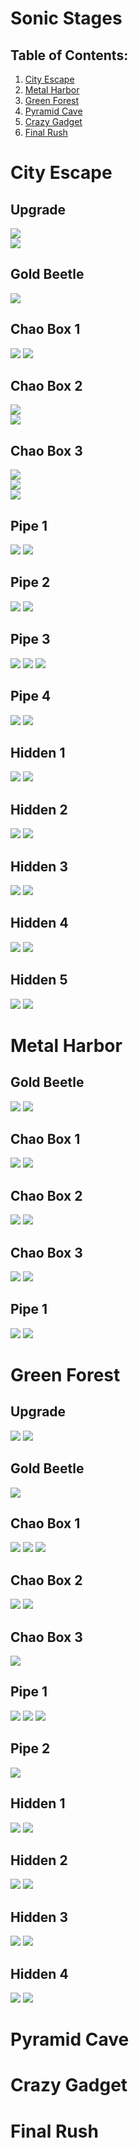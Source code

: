 # Sonic Stages

## Table of Contents:

1. [ City Escape ](#city-escape)
1. [ Metal Harbor ](#metal-harbor)
1. [ Green Forest ](#green-forest)
1. [ Pyramid Cave ](#pyramid-cave)
1. [ Crazy Gadget ](#crazy-gadget)
1. [ Final Rush ](#final-rush)

# City Escape

## Upgrade
![](./CityEscape/Upgrade-Far.jpg)  
![](./CityEscape/Upgrade-Close.jpg)

## Gold Beetle
![](./CityEscape/GoldBeetle-Close.jpg)  

## Chao Box 1
![](./CityEscape/Chaobox-1st-Far.jpg)
![](./CityEscape/Chaobox-1st-Close.jpg)  

## Chao Box 2
![](./CityEscape/Chaobox-2nd-Far.jpg)  
![](./CityEscape/Chaobox-2nd-Close.jpg)  

## Chao Box 3
![](./CityEscape/Chaobox-3rd-Far.jpg)  
![](./CityEscape/Chaobox-3rd-Far2.jpg)  
![](./CityEscape/Chaobox-3rd-Close.jpg)

## Pipe 1
![](./CityEscape/Pipe-1st-Far.jpg)
![](./CityEscape/Pipe-1st-Close.jpg)

## Pipe 2
![](./CityEscape/Pipe-2nd-Far.jpg)
![](./CityEscape/Pipe-2nd-Close.jpg)

## Pipe 3
![](./CityEscape/Pipe-3rd-Far.jpg)
![](./CityEscape/Pipe-3rd-Far2.jpg)
![](./CityEscape/Pipe-3rd-Close.jpg)

## Pipe 4
![](./CityEscape/Pipe-4th-Far.jpg)
![](./CityEscape/Pipe-4th-Close.jpg)

## Hidden 1
![](./CityEscape/Hidden-1st-Far.jpg)
![](./CityEscape/Hidden-1st-Close.jpg)

## Hidden 2
![](./CityEscape/Hidden-2nd-Far.jpg)
![](./CityEscape/Hidden-2nd-Close.jpg)

## Hidden 3
![](./CityEscape/Hidden-3rd-Far.jpg)
![](./CityEscape/Hidden-3rd-Close.jpg)

## Hidden 4
![](./CityEscape/Hidden-4th-Far.jpg)
![](./CityEscape/Hidden-4th-Close.jpg)

## Hidden 5
![](./CityEscape/Hidden-5th-Far.jpg)
![](./CityEscape/Hidden-5th-Close.jpg)

# Metal Harbor

## Gold Beetle
![](./MetalHarbor/GoldBeetle-Far.jpg)
![](./MetalHarbor/GoldBeetle-Close.jpg)

## Chao Box 1
![](./MetalHarbor/Chaobox-1st-Far.jpg)
![](./MetalHarbor/Chaobox-1st-Close.jpg)

## Chao Box 2
![](./MetalHarbor/Chaobox-2nd-Far.jpg)
![](./MetalHarbor/Chaobox-2nd-Close.jpg)

## Chao Box 3
![](./MetalHarbor/Chaobox-3rd-Far.jpg)
![](./MetalHarbor/Chaobox-3rd-Close.jpg)

## Pipe 1
![](./MetalHarbor/Pipe-1st-Far.jpg)
![](./MetalHarbor/Pipe-1st-Close.jpg)

# Green Forest

## Upgrade
![](./GreenForest/Upgrade-Far.jpg)
![](./GreenForest/Upgrade-Close.jpg)

## Gold Beetle
![](./GreenForest/GoldBeetle-Close.jpg)

## Chao Box 1
![](./GreenForest/Chaobox-1st-Far.jpg)
![](./GreenForest/Chaobox-1st-Far2.jpg)
![](./GreenForest/Chaobox-1st-Close.jpg)

## Chao Box 2
![](./GreenForest/Chaobox-2nd-Far.jpg)
![](./GreenForest/Chaobox-2nd-Close.jpg)

## Chao Box 3
![](./GreenForest/Chaobox-3rd-Close.jpg)

## Pipe 1
![](./GreenForest/Pipe-1st-Far.jpg)
![](./GreenForest/Pipe-1st-Far2.jpg)
![](./GreenForest/Pipe-1st-Close.jpg)

## Pipe 2
![](./GreenForest/Pipe-2nd-Close.jpg)

## Hidden 1
![](./GreenForest/Hidden-1st-Far.jpg)
![](./GreenForest/Hidden-1st-Close.jpg)

## Hidden 2
![](./GreenForest/Hidden-2nd-Far.jpg)
![](./GreenForest/Hidden-2nd-Close.jpg)

## Hidden 3
![](./GreenForest/Hidden-3rd-Far.jpg)
![](./GreenForest/Hidden-3rd-Close.jpg)

## Hidden 4
![](./GreenForest/Hidden-4th-Far.jpg)
![](./GreenForest/Hidden-4th-Close.jpg)

# Pyramid Cave

# Crazy Gadget 

# Final Rush
